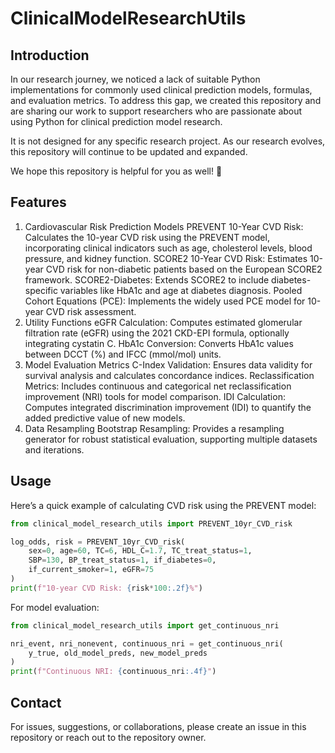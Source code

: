 # ClinicalModelResearchUtils
## Introduction
In our research journey, we noticed a lack of suitable Python implementations for commonly used clinical prediction models, formulas, and evaluation metrics. To address this gap, we created this repository and are sharing our work to support researchers who are passionate about using Python for clinical prediction model research.

It is not designed for any specific research project. As our research evolves, this repository will continue to be updated and expanded.

We hope this repository is helpful for you as well! 🚀

## Features
1. Cardiovascular Risk Prediction Models
PREVENT 10-Year CVD Risk: Calculates the 10-year CVD risk using the PREVENT model, incorporating clinical indicators such as age, cholesterol levels, blood pressure, and kidney function.
SCORE2 10-Year CVD Risk: Estimates 10-year CVD risk for non-diabetic patients based on the European SCORE2 framework.
SCORE2-Diabetes: Extends SCORE2 to include diabetes-specific variables like HbA1c and age at diabetes diagnosis.
Pooled Cohort Equations (PCE): Implements the widely used PCE model for 10-year CVD risk assessment.
2. Utility Functions
eGFR Calculation: Computes estimated glomerular filtration rate (eGFR) using the 2021 CKD-EPI formula, optionally integrating cystatin C.
HbA1c Conversion: Converts HbA1c values between DCCT (%) and IFCC (mmol/mol) units.
3. Model Evaluation Metrics
C-Index Validation: Ensures data validity for survival analysis and calculates concordance indices.
Reclassification Metrics: Includes continuous and categorical net reclassification improvement (NRI) tools for model comparison.
IDI Calculation: Computes integrated discrimination improvement (IDI) to quantify the added predictive value of new models.
4. Data Resampling
Bootstrap Resampling: Provides a resampling generator for robust statistical evaluation, supporting multiple datasets and iterations.

## Usage
Here’s a quick example of calculating CVD risk using the PREVENT model:
```python
from clinical_model_research_utils import PREVENT_10yr_CVD_risk

log_odds, risk = PREVENT_10yr_CVD_risk(
    sex=0, age=60, TC=6, HDL_C=1.7, TC_treat_status=1,
    SBP=130, BP_treat_status=1, if_diabetes=0,
    if_current_smoker=1, eGFR=75
)
print(f"10-year CVD Risk: {risk*100:.2f}%")
```

For model evaluation:
```python
from clinical_model_research_utils import get_continuous_nri

nri_event, nri_nonevent, continuous_nri = get_continuous_nri(
    y_true, old_model_preds, new_model_preds
)
print(f"Continuous NRI: {continuous_nri:.4f}")
```

## Contact
For issues, suggestions, or collaborations, please create an issue in this repository or reach out to the repository owner.


